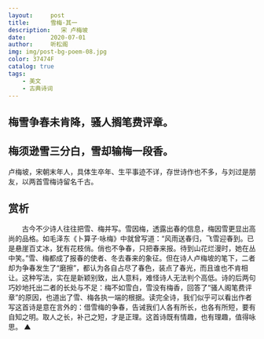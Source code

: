 ```yaml
---
layout:     post
title:      雪梅·其一
description:   宋 卢梅坡
date:       2020-07-01
author:     听松阁
img: img/post-bg-poem-08.jpg
color: 37474F
catalog: true
tags:
    - 美文
    - 古典诗词
---
```


## 梅雪争春未肯降，骚人搁笔费评章。

## 梅须逊雪三分白，雪却输梅一段香。



卢梅坡，宋朝末年人，具体生卒年、生平事迹不详，存世诗作也不多，与刘过是朋友，以两首雪梅诗留名千古。





## 赏析

　　古今不少诗人往往把雪、梅并写。雪因梅，透露出春的信息，梅因雪更显出高尚的品格。如毛泽东《卜算子·咏梅》中就曾写道：“风雨送春归，飞雪迎春到。已是悬崖百丈冰，犹有花枝俏。俏也不争春，只把春来报。待到山花烂漫时，她在丛中笑。”雪、梅都成了报春的使者、冬去春来的象征。但在诗人卢梅坡的笔下，二者却为争春发生了“磨擦”，都认为各自占尽了春色，装点了春光，而且谁也不肯相让。这种写法，实在是新颖别致，出人意料，难怪诗人无法判个高低。诗的后两句巧妙地托出二者的长处与不足：梅不如雪白，雪没有梅香，回答了“骚人阁笔费评章”的原因，也道出了雪、梅各执一端的根据。读完全诗，我们似乎可以看出作者写这首诗是意在言外的：借雪梅的争春，告诫我们人各有所长，也各有所短，要有自知之明。取人之长，补己之短，才是正理。这首诗既有情趣，也有理趣，值得咏思。 ▲
